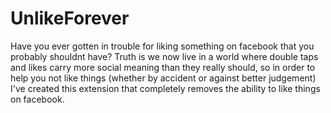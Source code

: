 # UnlikeForever

 Have you ever gotten in trouble for liking something on facebook that you probably shouldnt have? Truth is we now live in a world where double taps and likes carry more social meaning than they really should, so in order to help you not like things (whether by accident or against better judgement) I've created this extension that completely removes the ability to like things on facebook.


